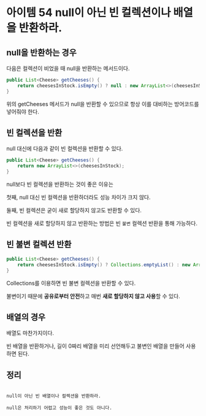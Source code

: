 # 아이템 54 null이 아닌 빈 컬렉션이나 배열을 반환하라.

## null을 반환하는 경우

다음은 컬렉션이 비었을 때 null을 반환하는 메서드이다.

```java
public List<Cheese> getCheeses() {
	return cheesesInStock.isEmpty() ? null : new ArrayList<>(cheesesInStock);
}
```

위의 getCheeses 메서드가 null을 반환할 수 있으므로 항상 이를 대비하는 방어코드를 넣어줘야 한다.


## 빈 컬렉션을 반환

null 대신에 다음과 같이 빈 컬렉션을 반환할 수 있다.
```java
public List<Cheese> getCheeses() {
	return new ArrayList<>(cheesesInStock);
}
```

null보다 빈 컬렉션을 반환하는 것이 좋은 이유는

첫째, null 대신 빈 컬렉션을 반환하더라도 성능 차이가 크지 않다.

둘째, 빈 컬렉션은 굳이 새로 할당하지 않고도 반환할 수 있다.

빈 컬렉션을 새로 할당하지 않고 반환하는 방법은 빈 `불변` 컬렉션 반환을 통해 가능하다.

## 빈 불변 컬렉션 반환

```java
public List<Cheese> getCheeses() {
	return cheesesInStock.isEmpty() ? Collections.emptyList() : new ArrayList<>(cheesesInStock);
}
```

Collections를 이용하면 빈 불변 컬렉션을 반환할 수 있다.

불변이기 때문에 **공유로부터 안전**하고 매번 **새로 할당하지 않고 사용**할 수 있다.

## 배열의 경우

배열도 마찬가지이다.

빈 배열을 반환하거나, 길이 0짜리 배열을 미리 선언해두고 불변인 배열을 만들어 사용하면 된다.

## 정리

```

null이 아닌 빈 배열이나 컬렉션을 반환하라.

null은 처리하기 어렵고 성능이 좋은 것도 아니다.

```
